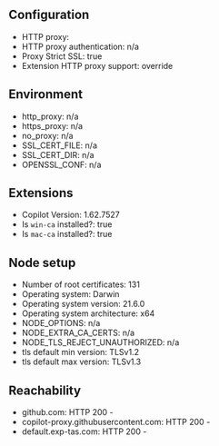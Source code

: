 ## Configuration

- HTTP proxy: 
- HTTP proxy authentication: n/a
- Proxy Strict SSL: true
- Extension HTTP proxy support: override

## Environment

- http_proxy: n/a
- https_proxy: n/a
- no_proxy: n/a
- SSL_CERT_FILE: n/a
- SSL_CERT_DIR: n/a
- OPENSSL_CONF: n/a

## Extensions

- Copilot Version: 1.62.7527
- Is `win-ca` installed?: true
- Is `mac-ca` installed?: true

## Node setup

- Number of root certificates: 131
- Operating system: Darwin
- Operating system version: 21.6.0
- Operating system architecture: x64
- NODE_OPTIONS: n/a
- NODE_EXTRA_CA_CERTS: n/a
- NODE_TLS_REJECT_UNAUTHORIZED: n/a
- tls default min version: TLSv1.2
- tls default max version: TLSv1.3

## Reachability

- github.com: HTTP 200 - 
- copilot-proxy.githubusercontent.com: HTTP 200 - 
- default.exp-tas.com: HTTP 200 - 